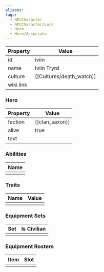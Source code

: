 ```yaml
---
aliases: 
tags:
  - NPCCharacter
  - NPCCharacter/Lord
  - Hero
  - Hero/Associate
---
```


| Property  | Value           |
| :-------- | --------------- |
| id        | iviin           |
| name      | Iviin Tryrd     |
| culture   | [[Cultures/death_watch]] |
| wiki link |                 |
### Hero
| Property | Value          |
| -------- | -------------- |
| faction  | [[clan_saxon]] |
| alive    | true           |
| text     |                |

### Abilities
| Name |
| :--: |
|      |

### Traits
| Name | Value |
| ---- | ----- |
|      |       |

### Equipment Sets
| Set | Is Civilian |
| --- | ----------- |
|     |             |

### Equipment Rosters
| Item | Slot |
| ---- | ---- |
|      |      |
